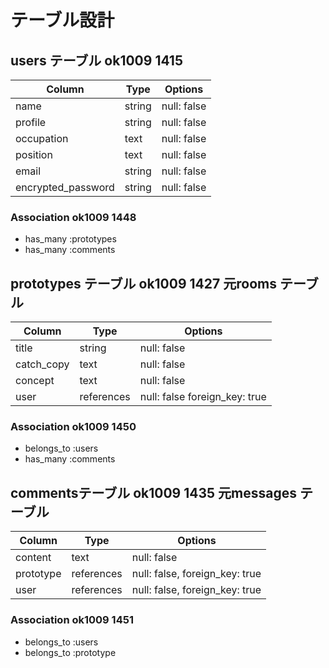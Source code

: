 # テーブル設計

## users テーブル ok1009 1415

| Column             | Type   | Options     |
| ------------------ | ------ | ----------- |
| name               | string | null: false |
| profile            | string | null: false |
| occupation         | text   | null: false |
| position           | text   | null: false |
| email              | string | null: false |
| encrypted_password | string | null: false |

### Association ok1009 1448

- has_many :prototypes
- has_many :comments

## prototypes テーブル ok1009 1427   元rooms テーブル

| Column     | Type       | Options                       |
| ---------- | ---------- | ----------------------------- |
| title      | string     | null: false                   |  
| catch_copy | text       | null: false                   |
| concept    | text       | null: false                   |
| user       | references | null: false foreign_key: true |

### Association ok1009 1450

- belongs_to :users
- has_many   :comments

## commentsテーブル ok1009 1435    元messages テーブル

| Column    | Type       | Options                        |
| --------- | ---------- | ------------------------------ |
| content   | text       | null: false                    |
| prototype | references | null: false, foreign_key: true |
| user      | references | null: false, foreign_key: true |

### Association ok1009 1451

- belongs_to :users
- belongs_to :prototype

